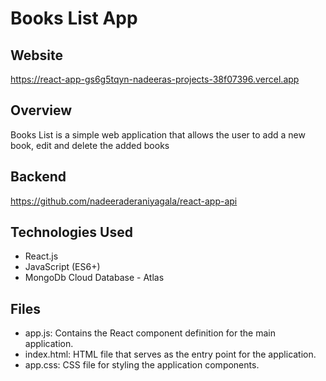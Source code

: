 # Books List App

## Website
https://react-app-gs6g5tqyn-nadeeras-projects-38f07396.vercel.app

## Overview

Books List is a simple web application that allows the user to add a new book, edit and delete the added books

## Backend 
https://github.com/nadeeraderaniyagala/react-app-api

## Technologies Used

- React.js
- JavaScript (ES6+)
- MongoDb Cloud Database - Atlas

## Files

- app.js: Contains the React component definition for the main application.
- index.html: HTML file that serves as the entry point for the application.
- app.css: CSS file for styling the application components.
